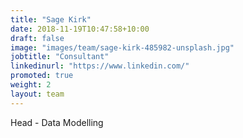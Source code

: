 ```yaml
---
title: "Sage Kirk"
date: 2018-11-19T10:47:58+10:00
draft: false
image: "images/team/sage-kirk-485982-unsplash.jpg"
jobtitle: "Consultant"
linkedinurl: "https://www.linkedin.com/"
promoted: true
weight: 2
layout: team
---
```


Head - Data Modelling
